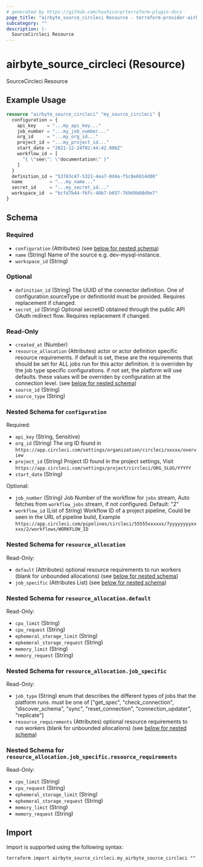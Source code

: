 ```yaml
---
# generated by https://github.com/hashicorp/terraform-plugin-docs
page_title: "airbyte_source_circleci Resource - terraform-provider-airbyte"
subcategory: ""
description: |-
  SourceCircleci Resource
---
```


# airbyte_source_circleci (Resource)

SourceCircleci Resource

## Example Usage

```terraform
resource "airbyte_source_circleci" "my_source_circleci" {
  configuration = {
    api_key    = "...my_api_key..."
    job_number = "...my_job_number..."
    org_id     = "...my_org_id..."
    project_id = "...my_project_id..."
    start_date = "2021-12-24T02:44:42.906Z"
    workflow_id = [
      "{ \"see\": \"documentation\" }"
    ]
  }
  definition_id = "53783c47-5321-4ea7-8d4a-f5c8e6914d08"
  name          = "...my_name..."
  secret_id     = "...my_secret_id..."
  workspace_id  = "bcfd7b44-f6fc-40b7-b657-769d9b08d9e7"
}
```

<!-- schema generated by tfplugindocs -->
## Schema

### Required

- `configuration` (Attributes) (see [below for nested schema](#nestedatt--configuration))
- `name` (String) Name of the source e.g. dev-mysql-instance.
- `workspace_id` (String)

### Optional

- `definition_id` (String) The UUID of the connector definition. One of configuration.sourceType or definitionId must be provided. Requires replacement if changed.
- `secret_id` (String) Optional secretID obtained through the public API OAuth redirect flow. Requires replacement if changed.

### Read-Only

- `created_at` (Number)
- `resource_allocation` (Attributes) actor or actor definition specific resource requirements. if default is set, these are the requirements that should be set for ALL jobs run for this actor definition. it is overriden by the job type specific configurations. if not set, the platform will use defaults. these values will be overriden by configuration at the connection level. (see [below for nested schema](#nestedatt--resource_allocation))
- `source_id` (String)
- `source_type` (String)

<a id="nestedatt--configuration"></a>
### Nested Schema for `configuration`

Required:

- `api_key` (String, Sensitive)
- `org_id` (String) The org ID found in `https://app.circleci.com/settings/organization/circleci/xxxxx/overview`
- `project_id` (String) Project ID found in the project settings, Visit `https://app.circleci.com/settings/project/circleci/ORG_SLUG/YYYYY`
- `start_date` (String)

Optional:

- `job_number` (String) Job Number of the workflow for `jobs` stream, Auto fetches from `workflow_jobs` stream, if not configured. Default: "2"
- `workflow_id` (List of String) Workflow ID of a project pipeline, Could be seen in the URL of pipeline build, Example `https://app.circleci.com/pipelines/circleci/55555xxxxxx/7yyyyyyyyxxxxx/2/workflows/WORKFLOW_ID`


<a id="nestedatt--resource_allocation"></a>
### Nested Schema for `resource_allocation`

Read-Only:

- `default` (Attributes) optional resource requirements to run workers (blank for unbounded allocations) (see [below for nested schema](#nestedatt--resource_allocation--default))
- `job_specific` (Attributes List) (see [below for nested schema](#nestedatt--resource_allocation--job_specific))

<a id="nestedatt--resource_allocation--default"></a>
### Nested Schema for `resource_allocation.default`

Read-Only:

- `cpu_limit` (String)
- `cpu_request` (String)
- `ephemeral_storage_limit` (String)
- `ephemeral_storage_request` (String)
- `memory_limit` (String)
- `memory_request` (String)


<a id="nestedatt--resource_allocation--job_specific"></a>
### Nested Schema for `resource_allocation.job_specific`

Read-Only:

- `job_type` (String) enum that describes the different types of jobs that the platform runs. must be one of ["get_spec", "check_connection", "discover_schema", "sync", "reset_connection", "connection_updater", "replicate"]
- `resource_requirements` (Attributes) optional resource requirements to run workers (blank for unbounded allocations) (see [below for nested schema](#nestedatt--resource_allocation--job_specific--resource_requirements))

<a id="nestedatt--resource_allocation--job_specific--resource_requirements"></a>
### Nested Schema for `resource_allocation.job_specific.resource_requirements`

Read-Only:

- `cpu_limit` (String)
- `cpu_request` (String)
- `ephemeral_storage_limit` (String)
- `ephemeral_storage_request` (String)
- `memory_limit` (String)
- `memory_request` (String)

## Import

Import is supported using the following syntax:

```shell
terraform import airbyte_source_circleci.my_airbyte_source_circleci ""
```
